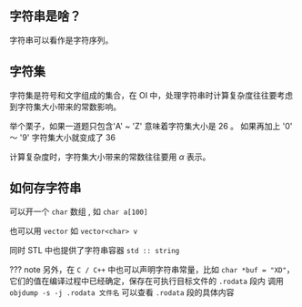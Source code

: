 ## 字符串是啥？

字符串可以看作是字符序列。

## 字符集

字符集是符号和文字组成的集合，在 OI 中，处理字符串时计算复杂度往往要考虑到字符集大小带来的常数影响。

举个栗子，如果一道题只包含'A' ~ 'Z' 意味着字符集大小是 26 。 如果再加上 '0' ～ '9' 字符集大小就变成了 36

计算复杂度时，字符集大小带来的常数往往要用 $\alpha$ 表示。

## 如何存字符串

可以开一个 `char` 数组 , 如 `char a[100]`

也可以用 `vector` 如  `vector<char> v`

同时 STL 中也提供了字符串容器 `std :: string` 

??? note
    另外，在 `C / C++` 中也可以声明字符串常量，比如 `char *buf = "XD"`，它们的值在编译过程中已经确定，保存在可执行目标文件的 `.rodata` 段内
    调用 `objdump -s -j .rodata 文件名` 可以查看 `.rodata` 段的具体内容
